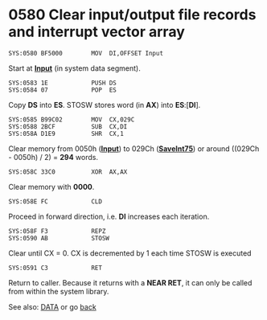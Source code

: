 # 0580 Clear input/output file records and interrupt vector array

```
SYS:0580 BF5000        MOV	DI,OFFSET Input
```
Start at **[Input](DATA.md)** (in system data segment).

```
SYS:0583 1E            PUSH	DS
SYS:0584 07            POP	ES
```

Copy **DS** into **ES**. STOSW stores word (in **AX**) into **ES**:[**DI**].

```
SYS:0585 B99C02        MOV	CX,029C
SYS:0588 2BCF          SUB	CX,DI
SYS:058A D1E9          SHR	CX,1
```

Clear memory from 0050h (**[Input](DATA.md)**) to 029Ch (**[SaveInt75](DATA.md)**) or around ((029Ch - 0050h) / 2) = **294** words.

```
SYS:058C 33C0          XOR	AX,AX
```

Clear memory with **0000**.

```
SYS:058E FC            CLD
```

Proceed in forward direction, i.e. **DI** increases each iteration.

```
SYS:058F F3            REPZ
SYS:0590 AB            STOSW
```

Clear until CX = 0. CX is decremented by 1 each time STOSW is executed


```
SYS:0591 C3            RET
```

Return to caller. Because it returns with a **NEAR RET**, it can only be called from within the system library.

See also: [DATA](DATA.md) or go [back](../README.md)